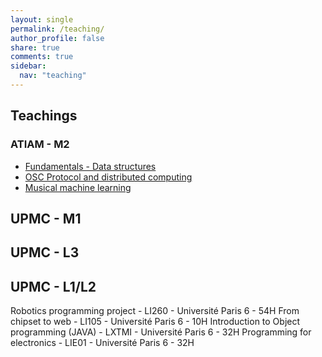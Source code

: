 ```yaml
---
layout: single
permalink: /teaching/
author_profile: false
share: true
comments: true
sidebar:
  nav: "teaching"
---
```


## Teachings

### ATIAM - M2

* [Fundamentals - Data structures](/atiam-fundamentals/)
* [OSC Protocol and distributed computing](/atiam-distributed/)
* [Musical machine learning](/atiam-ml/)

## UPMC - M1

## UPMC - L3

## UPMC - L1/L2

Robotics programming project - LI260 - Université Paris 6 - 54H
From chipset to web - LI105 - Université Paris 6 - 10H
Introduction to Object programming (JAVA) - LXTMI - Université Paris 6 - 32H
Programming for electronics - LIE01 - Université Paris 6 - 32H
